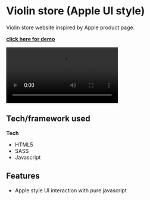 # Violin store (Apple UI style)

Violin store website inspired by Apple product page.

**[click here for demo](https://jiasong214.github.io/violin-store/)**

![screenshot](https://jiasong214.github.io/violin-store/blob/main/demoVideo.mp4)

## Tech/framework used

<b>Tech</b>

- HTML5
- SASS
- Javascript

## Features

- Apple style UI interaction with pure javascript
